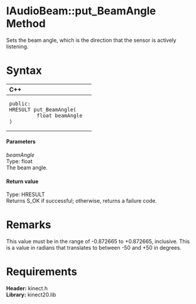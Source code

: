 IAudioBeam::put\_BeamAngle Method  
=================================  

Sets the beam angle, which is the direction that the sensor is actively listening. <span id="syntaxSection"></span>

Syntax  
======  

<table>
<colgroup>
<col width="100%" />
</colgroup>
<thead>
<tr class="header">
<th align="left">C++</th>
</tr>
</thead>
<tbody>
<tr class="odd">
<td align="left"><pre><code>public:  
HRESULT put_BeamAngle(  
         float beamAngle  
)</code></pre></td>
</tr>
</tbody>
</table>

<span id="ID4EG"></span>
#### Parameters  

*beamAngle*    
Type: float  
The beam angle.  

<span id="ID4EP"></span>
#### Return value  

Type: HRESULT  
Returns S\_OK if successful; otherwise, returns a failure code.  

<span id="remarks"></span>

Remarks  
=======  

This value must be in the range of -0.872665 to +0.872665, inclusive. This is a value in radians that translates to between -50 and +50 in degrees.  

<span id="requirements"></span>

Requirements  
============  

**Header:** kinect.h  
**Library:** kinect20.lib  



<!--Please do not edit the data in the comment block below.-->
<!--
TOCTitle : put_BeamAngle Method
RLTitle : IAudioBeam::put_BeamAngle Method
KeywordK : put_BeamAngle method
KeywordK : IAudioBeam::put_BeamAngle method
KeywordF : IAudioBeam::put_BeamAngle
KeywordF : put_BeamAngle
KeywordF : Microsoft.Kinect.kinect.IAudioBeam.put_BeamAngle(float)
KeywordA : M:Microsoft.Kinect.kinect.IAudioBeam.put_BeamAngle(float)
AssetID : M:Microsoft.Kinect.kinect.IAudioBeam.put_BeamAngle(float)
Locale : en-us
CommunityContent : 1
APIType : Managed
APILocation : 
APIName : Microsoft.Kinect.kinect.IAudioBeam::put_BeamAngle
TargetOS : Windows
TopicType : kbSyntax
DevLang : C++
DocSet : K4Wv2
ProjType : K4Wv2Proj
Technology : Kinect for Windows
Product : Kinect for Windows SDK v2
productversion : 20
-->
